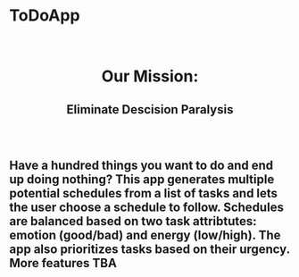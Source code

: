 # ToDoApp
</br>
<h1 style="text-align: center;">Our Mission:</h1> 
<h2 style="text-align: center;">Eliminate Descision Paralysis<h2>
</br>
<p>Have a hundred things you want to do and end up doing nothing? This app generates multiple potential schedules from a list of tasks and lets the user choose a schedule to follow. Schedules are balanced based on two task attribtutes: emotion (good/bad) and energy (low/high). The app also prioritizes tasks based on their urgency. More features TBA </p>

